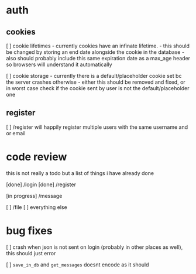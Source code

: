 auth
====

cookies
-------

[ ] cookie lifetimes
        - currently cookies have an infinate lifetime.
        - this should be changed by storing an end date alongside the cookie in the database
        - also should probably include this same expiration date as a max_age header so browsers will understand it automatically

[ ] cookie storage
        - currently there is a default/placeholder cookie set bc the server crashes otherwise
        - either this should be removed and fixed, or in worst case check if the cookie sent by user is not the default/placeholder one


register
--------
[ ] /register will happily register multiple users with the same username and or email


code review
===========
this is not really a todo but a list of things i have already done

[done] /login
[done] /register

[in progress] /message

[ ] /file
[ ] everything else


bug fixes
=========

[ ] crash when json is not sent on login (probably in other places as well), this should just error

[ ] `save_in_db` and `get_messages` doesnt encode as it should

